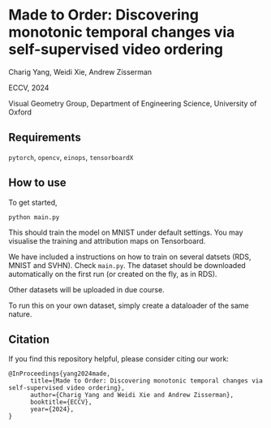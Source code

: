 # Made to Order: Discovering monotonic temporal changes via self-supervised video ordering

Charig Yang, Weidi Xie, Andrew Zisserman

ECCV, 2024

Visual Geometry Group, Department of Engineering Science, University of Oxford

## Requirements
```pytorch```,
```opencv```,
```einops```,
```tensorboardX```


## How to use 

To get started, 
```
python main.py
```

This should train the model on MNIST under default settings. You may visualise the training and attribution maps on Tensorboard.

We have included a instructions on how to train on several datsets (RDS, MNIST and SVHN). Check `main.py`. The dataset should be downloaded automatically on the first run (or created on the fly, as in RDS). 

Other datasets will be uploaded in due course.

To run this on your own dataset, simply create a dataloader of the same nature.

## Citation
If you find this repository helpful, please consider citing our work:
```
@InProceedings{yang2024made,
      title={Made to Order: Discovering monotonic temporal changes via self-supervised video ordering}, 
      author={Charig Yang and Weidi Xie and Andrew Zisserman},
      booktitle={ECCV},
      year={2024},
}
```



 

 


